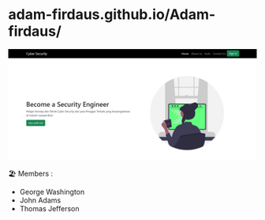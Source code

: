 # adam-firdaus.github.io/Adam-firdaus/

![My image](https://github.com/Adam-firdaus/Adam-firdaus/blob/main/assets/Home.jpg)

:beach_umbrella:
Members :
- George Washington
- John Adams
- Thomas Jefferson

